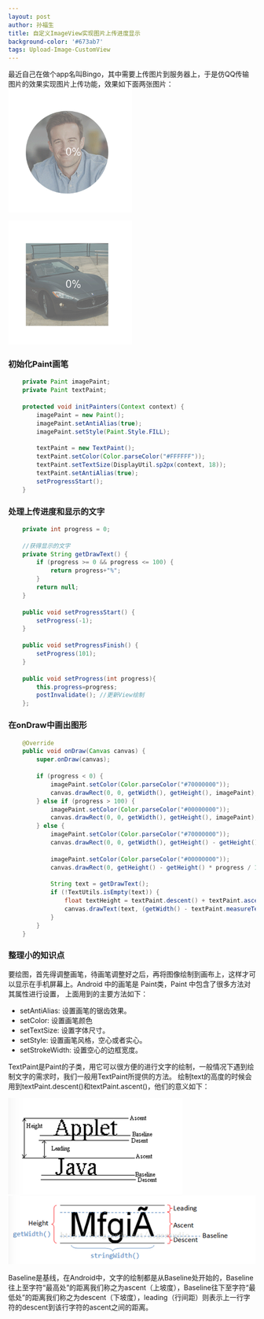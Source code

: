 ```yaml
---
layout: post
author: 孙福生
title: 自定义ImageView实现图片上传进度显示
background-color: '#673ab7'
tags: Upload-Image-CustomView
---
```


最近自己在做个app名叫Bingo，其中需要上传图片到服务器上，于是仿QQ传输图片的效果实现图片上传功能，效果如下面两张图片：  
<img src="/assets/2015/upload_avatar.gif" style="width: 50%;margin: auto;">

<img src="/assets/2015/upload_pic.gif" style="width: 50%;margin: auto;">

### 初始化Paint画笔

```Java
    private Paint imagePaint;
    private Paint textPaint;

    protected void initPainters(Context context) {
        imagePaint = new Paint();
        imagePaint.setAntiAlias(true);
        imagePaint.setStyle(Paint.Style.FILL);

        textPaint = new TextPaint();
        textPaint.setColor(Color.parseColor("#FFFFFF"));
        textPaint.setTextSize(DisplayUtil.sp2px(context, 18));
        textPaint.setAntiAlias(true);
        setProgressStart();
    }
```

### 处理上传进度和显示的文字

```Java
    private int progress = 0;

    //获得显示的文字
    private String getDrawText() {
        if (progress >= 0 && progress <= 100) {
            return progress+"%";
        }
        return null;
    }

    public void setProgressStart() {
        setProgress(-1);
    }

    public void setProgressFinish() {
        setProgress(101);
    }

    public void setProgress(int progress){
        this.progress=progress;
        postInvalidate(); //更新View绘制
    };
```

### 在onDraw中画出图形

```Java
    @Override
    public void onDraw(Canvas canvas) {
        super.onDraw(canvas);

        if (progress < 0) {
            imagePaint.setColor(Color.parseColor("#70000000"));
            canvas.drawRect(0, 0, getWidth(), getHeight(), imagePaint);
        } else if (progress > 100) {
            imagePaint.setColor(Color.parseColor("#00000000"));
            canvas.drawRect(0, 0, getWidth(), getHeight(), imagePaint);
        } else {
            imagePaint.setColor(Color.parseColor("#70000000"));
            canvas.drawRect(0, 0, getWidth(), getHeight() - getHeight() * progress / 100, imagePaint);

            imagePaint.setColor(Color.parseColor("#00000000"));
            canvas.drawRect(0, getHeight() - getHeight() * progress / 100, getWidth(), getHeight(), imagePaint);

            String text = getDrawText();
            if (!TextUtils.isEmpty(text)) {
                float textHeight = textPaint.descent() + textPaint.ascent();
                canvas.drawText(text, (getWidth() - textPaint.measureText(text)) / 2.0f, (getWidth() - textHeight) / 2.0f, textPaint);
            }
        }
    }
```

### 整理小的知识点

要绘图，首先得调整画笔，待画笔调整好之后，再将图像绘制到画布上，这样才可以显示在手机屏幕上。Android 中的画笔是 Paint类，Paint 中包含了很多方法对其属性进行设置， 上面用到的主要方法如下：

* setAntiAlias: 设置画笔的锯齿效果。 
* setColor: 设置画笔颜色 
* setTextSize: 设置字体尺寸。 
* setStyle:  设置画笔风格，空心或者实心。 
* setStrokeWidth: 设置空心的边框宽度。

TextPaint是Paint的子类，用它可以很方便的进行文字的绘制，一般情况下遇到绘制文字的需求时，我们一般用TextPaint所提供的方法。
 绘制text的高度的时候会用到textPaint.descent()和textPaint.ascent()，他们的意义如下：

![](/assets/2015/capture_custom_view_textpaint1.png)
![](/assets/2015/capture_custom_view_textpaint2.png)

Baseline是基线，在Android中，文字的绘制都是从Baseline处开始的，Baseline往上至字符“最高处”的距离我们称之为ascent（上坡度），Baseline往下至字符“最低处”的距离我们称之为descent（下坡度），leading（行间距）则表示上一行字符的descent到该行字符的ascent之间的距离。




